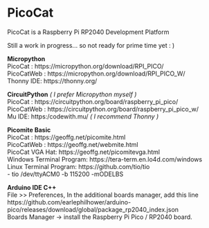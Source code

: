 # PicoCat
PicoCat is a Raspberry Pi RP2040 Development Platform

Still a work in progress... so not ready for prime time yet : )

<p><b>Micropython</b><br> 
  PicoCat : https://micropython.org/download/RPI_PICO/<br>
  PicoCatWeb : https://micropython.org/download/RPI_PICO_W/<br>
  Thonny IDE: https://thonny.org/<br>
</p>
<p><b>CircuitPython</b> <i>( I prefer Micropython myself )</i><br>
  PicoCat : https://circuitpython.org/board/raspberry_pi_pico/<br>
  PicoCatWeb : https://circuitpython.org/board/raspberry_pi_pico_w/<br>
  Mu IDE: https:/codewith.mu/ <i>( I recommend Thonny )</i><br>
</p>
<p><b>Picomite Basic</b><br>
  PicoCat : https://geoffg.net/picomite.html<br>
  PicoCatWeb : https://geoffg.net/webmite.html<br>
  PicoCat VGA Hat: https://geoffg.net/picomitevga.html<br>
  Windows Terminal Program: https://tera-term.en.lo4d.com/windows<br>
  Linux Terminal Program: https://github.com/tio/tio<br>
  - tio /dev/ttyACM0 -b 115200 -mODELBS<br>
</p>
<p><b>Arduino IDE C++</b><br>
  File >> Preferences,  In the additional boards manager, add this line<br>
  https://github.com/earlephilhower/arduino-pico/releases/download/global/package_rp2040_index.json<br>
  Boards Manager -> install the Raspberry Pi Pico / RP2040 board.<br>
</p>
